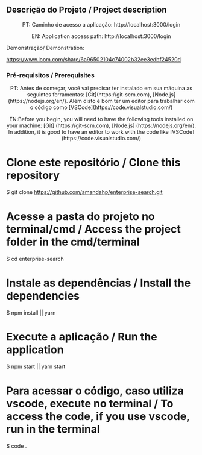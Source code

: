 ## Descrição do Projeto / Project description
<p align="center">PT: Caminho de acesso a aplicação: http://localhost:3000/login </p>
<p align="center">EN: Application access path: http://localhost:3000/login</p>
<p>Demonstração/ Demonstration:</p>

https://www.loom.com/share/6a96502104c74002b32ee3edbf24520d




### Pré-requisitos / Prerequisites
<p align="center"> PT: Antes de começar, você vai precisar ter instalado em sua máquina as seguintes ferramentas:
[Git](https://git-scm.com), [Node.js](https://nodejs.org/en/). 
Além disto é bom ter um editor para trabalhar com o código como [VSCode](https://code.visualstudio.com/)  </p>
<p align="center"> EN:Before you begin, you will need to have the following tools installed on your machine:
[Git] (https://git-scm.com), [Node.js] (https://nodejs.org/en/).
In addition, it is good to have an editor to work with the code like [VSCode] (https://code.visualstudio.com/)
</p>

# Clone este repositório / Clone this repository
$ git clone <https://github.com/amandahp/enterprise-search.git>

# Acesse a pasta do projeto no terminal/cmd / Access the project folder in the  cmd/terminal
$ cd enterprise-search

# Instale as dependências / Install the dependencies
$ npm install || yarn 

# Execute a aplicação / Run the application
$ npm start || yarn start

# Para acessar o código, caso utiliza vscode, execute no terminal / To access the code, if you use vscode, run in the terminal
$ code .
